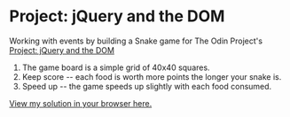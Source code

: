 # Project: jQuery and the DOM

Working with events by building a Snake game for The Odin Project's [Project: jQuery and the DOM](http://www.theodinproject.com/courses/javascript-and-jquery/lessons/jquery-and-the-dom)

1. The game board is a simple grid of 40x40 squares.
2. Keep score -- each food is worth more points the longer your snake is.
3. Speed up -- the game speeds up slightly with each food consumed.

[View my solution in your browser here.](http://htmlpreview.github.io/?https://github.com/StefanieWang/jQuery-snake-game/blob/master/snake-index.html)
